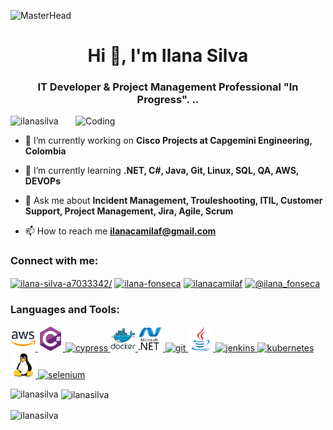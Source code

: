 ![MasterHead](https://i.pinimg.com/originals/4b/8e/58/4b8e583e3a1b04c96e8f7347e8adeeb1.png)
<h1 align="center">Hi 👋, I'm Ilana Silva</h1>
<h3 align="center"> IT Developer & Project Management Professional "In Progress".  .. </h3>
<img align="right" alt="Coding" width ="400" src= "https://media.licdn.com/dms/image/sync/D4E10AQEmsn3NFpEcJw/image-shrink_800/0/1696604641593?e=1697317200&v=beta&t=gBpBHmPFz6az7yxt_8hqHejKFCSfhNlktV1jybvq9ZM"


<p align="left"> <img src="https://komarev.com/ghpvc/?username=ilanasilva&label=Profile%20views&color=0e75b6&style=flat" alt="ilanasilva" /> </p>

- 🔭 I’m currently working on **Cisco Projects at Capgemini Engineering, Colombia**

- 🌱 I’m currently learning **.NET, C#, Java, Git, Linux, SQL, QA, AWS, DEVOPs**

- 💬 Ask me about **Incident Management, Trouleshooting, ITIL, Customer Support, Project Management, Jira, Agile, Scrum**

- 📫 How to reach me **ilanacamilaf@gmail.com**

<h3 align="left">Connect with me:</h3>
<p align="left">
<a href="https://linkedin.com/in/ilana-silva-a7033342/" target="blank"><img align="center" src="https://raw.githubusercontent.com/rahuldkjain/github-profile-readme-generator/master/src/images/icons/Social/linked-in-alt.svg" alt="ilana-silva-a7033342/" height="30" width="40" /></a>
<a href="https://stackoverflow.com/users/ilana-fonseca" target="blank"><img align="center" src="https://raw.githubusercontent.com/rahuldkjain/github-profile-readme-generator/master/src/images/icons/Social/stack-overflow.svg" alt="ilana-fonseca" height="30" width="40" /></a>
<a href="https://instagram.com/ilanacamilaf" target="blank"><img align="center" src="https://raw.githubusercontent.com/rahuldkjain/github-profile-readme-generator/master/src/images/icons/Social/instagram.svg" alt="ilanacamilaf" height="30" width="40" /></a>
<a href="https://www.youtube.com/c/@ilana_fonseca" target="blank"><img align="center" src="https://raw.githubusercontent.com/rahuldkjain/github-profile-readme-generator/master/src/images/icons/Social/youtube.svg" alt="@ilana_fonseca" height="30" width="40" /></a>
</p>

<h3 align="left">Languages and Tools:</h3>
<p align="left"> <a href="https://aws.amazon.com" target="_blank" rel="noreferrer"> <img src="https://raw.githubusercontent.com/devicons/devicon/master/icons/amazonwebservices/amazonwebservices-original-wordmark.svg" alt="aws" width="40" height="40"/> </a> <a href="https://www.w3schools.com/cs/" target="_blank" rel="noreferrer"> <img src="https://raw.githubusercontent.com/devicons/devicon/master/icons/csharp/csharp-original.svg" alt="csharp" width="40" height="40"/> </a> <a href="https://www.cypress.io" target="_blank" rel="noreferrer"> <img src="https://raw.githubusercontent.com/simple-icons/simple-icons/6e46ec1fc23b60c8fd0d2f2ff46db82e16dbd75f/icons/cypress.svg" alt="cypress" width="40" height="40"/> </a> <a href="https://www.docker.com/" target="_blank" rel="noreferrer"> <img src="https://raw.githubusercontent.com/devicons/devicon/master/icons/docker/docker-original-wordmark.svg" alt="docker" width="40" height="40"/> </a> <a href="https://dotnet.microsoft.com/" target="_blank" rel="noreferrer"> <img src="https://raw.githubusercontent.com/devicons/devicon/master/icons/dot-net/dot-net-original-wordmark.svg" alt="dotnet" width="40" height="40"/> </a> <a href="https://git-scm.com/" target="_blank" rel="noreferrer"> <img src="https://www.vectorlogo.zone/logos/git-scm/git-scm-icon.svg" alt="git" width="40" height="40"/> </a> <a href="https://www.java.com" target="_blank" rel="noreferrer"> <img src="https://raw.githubusercontent.com/devicons/devicon/master/icons/java/java-original.svg" alt="java" width="40" height="40"/> </a> <a href="https://www.jenkins.io" target="_blank" rel="noreferrer"> <img src="https://www.vectorlogo.zone/logos/jenkins/jenkins-icon.svg" alt="jenkins" width="40" height="40"/> </a> <a href="https://kubernetes.io" target="_blank" rel="noreferrer"> <img src="https://www.vectorlogo.zone/logos/kubernetes/kubernetes-icon.svg" alt="kubernetes" width="40" height="40"/> </a> <a href="https://www.linux.org/" target="_blank" rel="noreferrer"> <img src="https://raw.githubusercontent.com/devicons/devicon/master/icons/linux/linux-original.svg" alt="linux" width="40" height="40"/> </a> <a href="https://www.selenium.dev" target="_blank" rel="noreferrer"> <img src="https://raw.githubusercontent.com/detain/svg-logos/780f25886640cef088af994181646db2f6b1a3f8/svg/selenium-logo.svg" alt="selenium" width="40" height="40"/> </a> </p>

<p><img align="left" src="https://github-readme-stats.vercel.app/api/top-langs?username=ilanasilva&show_icons=true&locale=en&layout=compact" alt="ilanasilva" /></p>

<p>&nbsp;<img align="center" src="https://github-readme-stats.vercel.app/api?username=ilanasilva&show_icons=true&locale=en" alt="ilanasilva" /></p>

<p><img align="center" src="https://github-readme-streak-stats.herokuapp.com/?user=ilanasilva&" alt="ilanasilva" /></p>

